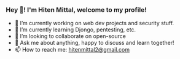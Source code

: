 ### Hey 👋! I'm Hiten Mittal, welcome to my profile!

- 🔭 I’m currently working on web dev projects and security stuff.
- 🌱 I’m currently learning Djongo, pentesting, etc.
- 👯 I’m looking to collaborate on open-source 
- 💬 Ask me about anything, happy to discuss and learn together!
- 📫 How to reach me: hitenmittal2@gmail.com

<!--
**HitenM/HitenM** is a ✨ _special_ ✨ repository because its `README.md` (this file) appears on your GitHub profile.

Here are some ideas to get you started:

- 🔭 I’m currently working on ...
- 🌱 I’m currently learning ...
- 👯 I’m looking to collaborate on ...
- 🤔 I’m looking for help with ...
- 💬 Ask me about ...
- 📫 How to reach me: ...
- 😄 Pronouns: ...
- ⚡ Fun fact: ...
-->
